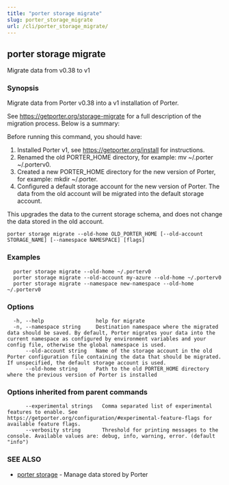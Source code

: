 ```yaml
---
title: "porter storage migrate"
slug: porter_storage_migrate
url: /cli/porter_storage_migrate/
---
```

## porter storage migrate

Migrate data from v0.38 to v1

### Synopsis

Migrate data from Porter v0.38 into a v1 installation of Porter.

See https://getporter.org/storage-migrate for a full description of the migration process. Below is a summary:

Before running this command, you should have:

1. Installed Porter v1, see https://getporter.org/install for instructions.
2. Renamed the old PORTER_HOME directory, for example: mv ~/.porter ~/.porterv0.
3. Created a new PORTER_HOME directory for the new version of Porter, for example: mkdir ~/.porter.
4. Configured a default storage account for the new version of Porter. The data from the old account will be migrated into the default storage account.

This upgrades the data to the current storage schema, and does not change the data stored in the old account.

```
porter storage migrate --old-home OLD_PORTER_HOME [--old-account STORAGE_NAME] [--namespace NAMESPACE] [flags]
```

### Examples

```
  porter storage migrate --old-home ~/.porterv0
  porter storage migrate --old-account my-azure --old-home ~/.porterv0
  porter storage migrate --namespace new-namespace --old-home ~/.porterv0

```

### Options

```
  -h, --help                 help for migrate
  -n, --namespace string     Destination namespace where the migrated data should be saved. By default, Porter migrates your data into the current namespace as configured by environment variables and your config file, otherwise the global namespace is used.
      --old-account string   Name of the storage account in the old Porter configuration file containing the data that should be migrated. If unspecified, the default storage account is used.
      --old-home string      Path to the old PORTER_HOME directory where the previous version of Porter is installed
```

### Options inherited from parent commands

```
      --experimental strings   Comma separated list of experimental features to enable. See https://getporter.org/configuration/#experimental-feature-flags for available feature flags.
      --verbosity string       Threshold for printing messages to the console. Available values are: debug, info, warning, error. (default "info")
```

### SEE ALSO

* [porter storage](/cli/porter_storage/)	 - Manage data stored by Porter

